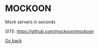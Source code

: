 # MOCKOON
 
 Mock servers in seconds
 
 SITE: https://github.com/mockoon/mockoon

 [Go back](https://portable-linux-apps.github.io/apps.html)
